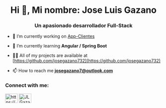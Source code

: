<h1 align="center">Hi 👋, Mi nombre: Jose Luis Gazano</h1>
<h3 align="center">Un apasionado desarrollador Full-Stack</h3>

- 🔭 I’m currently working on [App-Clientes](https://github.com/josegazano732/SpringEdu-Proyecto)

- 🌱 I’m currently learning **Angular / Spring Boot**

- 👨‍💻 All of my projects are available at [https://github.com/josegazano732](https://github.com/josegazano732)

- 📫 How to reach me **josegazano7@outlook.com**

<h3 align="left">Connect with me:</h3>
<p align="left">
<a href="https://linkedin.com/in/https://www.linkedin.com/in/joséluisgazano7/" target="blank"><img align="center" src="https://raw.githubusercontent.com/rahuldkjain/github-profile-readme-generator/master/src/images/icons/Social/linked-in-alt.svg" alt="https://www.linkedin.com/in/jos%c3%a9-luis-gazano-897488213/" height="30" width="40" /></a>
<a href="https://discord.gg/JLGazano#8524" target="blank"><img align="center" src="https://raw.githubusercontent.com/rahuldkjain/github-profile-readme-generator/master/src/images/icons/Social/discord.svg" alt="JLGazano#8524" height="30" width="40" /></a>
</p>
